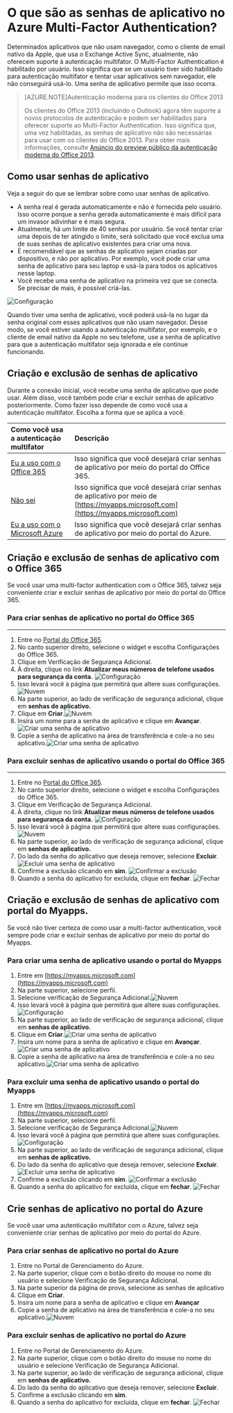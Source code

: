 <properties 
	pageTitle="O que são senhas de aplicativo no Azure MFA?" 
	description="Esta página ajudará os usuários a entender o que são senhas de aplicativo e para que elas são usadas em relação ao Azure MFA." 
	services="multi-factor-authentication" 
	documentationCenter="" 
	authors="billmath" 
	manager="stevenpo" 
	editor="curtland"/>

<tags 
	ms.service="multi-factor-authentication" 
	ms.workload="identity" 
	ms.tgt_pltfrm="na" 
	ms.devlang="na" 
	ms.topic="article" 
	ms.date="08/24/2015" 
	ms.author="billmath"/>



# O que são as senhas de aplicativo no Azure Multi-Factor Authentication?

Determinados aplicativos que não usam navegador, como o cliente de email nativo da Apple, que usa o Exchange Active Sync, atualmente, não oferecem suporte à autenticação multifator. O Multi-Factor Authentication é habilitado por usuário. Isso significa que se um usuário tiver sido habilitado para autenticação multifator e tentar usar aplicativos sem navegador, ele não conseguirá usá-lo. Uma senha de aplicativo permite que isso ocorra.

>[AZURE.NOTE]Autenticação moderna para os clientes do Office 2013
>
> Os clientes do Office 2013 (incluindo o Outlook) agora têm suporte a novos protocolos de autenticação e podem ser habilitados para oferecer suporte ao Multi-Factor Authentication. Isso significa que, uma vez habilitadas, as senhas de aplicativo não são necessárias para usar com os clientes do Office 2013. Para obter mais informações, consulte [Anúncio do preview público da autenticação moderna do Office 2013](https://blogs.office.com/2015/03/23/office-2013-modern-authentication-public-preview-announced/).
 
## Como usar senhas de aplicativo

Veja a seguir do que se lembrar sobre como usar senhas de aplicativo.

- A senha real é gerada automaticamente e não é fornecida pelo usuário. Isso ocorre porque a senha gerada automaticamente é mais difícil para um invasor adivinhar e é mais segura.
- Atualmente, há um limite de 40 senhas por usuário. Se você tentar criar uma depois de ter atingido o limite, será solicitado que você exclua uma de suas senhas de aplicativo existentes para criar uma nova.
- É recomendável que as senhas de aplicativo sejam criadas por dispositivo, e não por aplicativo. Por exemplo, você pode criar uma senha de aplicativo para seu laptop e usá-la para todos os aplicativos nesse laptop.
- Você recebe uma senha de aplicativo na primeira vez que se conecta. Se precisar de mais, é possível criá-las.
 
![Configuração](./media/multi-factor-authentication-end-user-app-passwords/app.png)

Quando tiver uma senha de aplicativo, você poderá usá-la no lugar da senha original com esses aplicativos que não usam navegador. Desse modo, se você estiver usando a autenticação multifator, por exemplo, e o cliente de email nativo da Apple no seu telefone, use a senha de aplicativo para que a autenticação multifator seja ignorada e ele continue funcionando.

## Criação e exclusão de senhas de aplicativo
Durante a conexão inicial, você recebe uma senha de aplicativo que pode usar. Além disso, você também pode criar e excluir senhas de aplicativo posteriormente. Como fazer isso depende de como você usa a autenticação multifator. Escolha a forma que se aplica a você.

Como você usa a autenticação multifator|Descrição
:------------- | :------------- | 
[Eu a uso com o Office 365](#creating-and-deleting-app-passwords-with-office-365)| Isso significa que você desejará criar senhas de aplicativo por meio do portal do Office 365.
[Não sei](#creating-and-deleting-app-passwords-with-myapps-portal)|Isso significa que você desejará criar senhas de aplicativo por meio de [https://myapps.microsoft.com](https://myapps.microsoft.com)
[Eu a uso com o Microsoft Azure](#create-app-passwords-in-the-azure-portal)| Isso significa que você desejará criar senhas de aplicativo por meio do portal do Azure.

## Criação e exclusão de senhas de aplicativo com o Office 365 

Se você usar uma multi-factor authentication com o Office 365, talvez seja conveniente criar e excluir senhas de aplicativo por meio do portal do Office 365.

### Para criar senhas de aplicativo no portal do Office 365
--------------------------------------------------------------------------------

1. Entre no [Portal do Office 365](https://login.microsoftonline.com/).
2. No canto superior direito, selecione o widget e escolha Configurações do Office 365.
3. Clique em Verificação de Segurança Adicional.
4. À direita, clique no link **Atualizar meus números de telefone usados para segurança da conta.** ![Configuração](./media/multi-factor-authentication-end-user-manage/o365a.png)
5. Isso levará você à página que permitirá que altere suas configurações. ![Nuvem](./media/multi-factor-authentication-end-user-manage/o365b.png)
6. Na parte superior, ao lado de verificação de segurança adicional, clique em **senhas de aplicativo.**
7. Clique em **Criar**.![Nuvem](./media/multi-factor-authentication-end-user-app-passwords-create-o365/apppass.png)
8. Insira um nome para a senha de aplicativo e clique em **Avançar**.![Criar uma senha de aplicativo](./media/multi-factor-authentication-end-user-app-passwords/create1.png)
9. Copie a senha de aplicativo na área de transferência e cole-a no seu aplicativo.![Criar uma senha de aplicativo](./media/multi-factor-authentication-end-user-app-passwords/create2.png)


### Para excluir senhas de aplicativo usando o portal do Office 365
--------------------------------------------------------------------------------


1. Entre no [Portal do Office 365](https://login.microsoftonline.com/).
2. No canto superior direito, selecione o widget e escolha Configurações do Office 365.
3. Clique em Verificação de Segurança Adicional.
4. À direita, clique no link **Atualizar meus números de telefone usados para segurança da conta.** ![Configuração](./media/multi-factor-authentication-end-user-manage/o365a.png)
5. Isso levará você à página que permitirá que altere suas configurações. ![Nuvem](./media/multi-factor-authentication-end-user-manage/o365b.png)
6. Na parte superior, ao lado de verificação de segurança adicional, clique em **senhas de aplicativo.**
7. Do lado da senha do aplicativo que deseja remover, selecione **Excluir**.![Excluir uma senha de aplicativo](./media/multi-factor-authentication-end-user-app-passwords/delete1.png)
8. Confirme a exclusão clicando em **sim**. ![Confirmar a exclusão](./media/multi-factor-authentication-end-user-app-passwords/delete2.png)
9. Quando a senha do aplicativo for excluída, clique em **fechar**. ![Fechar](./media/multi-factor-authentication-end-user-app-passwords/delete3.png)


## Criação e exclusão de senhas de aplicativo com portal do Myapps.
Se você não tiver certeza de como usar a multi-factor authentication, você sempre pode criar e excluir senhas de aplicativo por meio do portal do Myapps.

### Para criar uma senha de aplicativo usando o portal do Myapps

1. Entre em [https://myapps.microsoft.com](https://myapps.microsoft.com)	
2. Na parte superior, selecione perfil.
3. Selecione verificação de Segurança Adicional.![Nuvem](./media/multi-factor-authentication-end-user-manage/myapps1.png)
4. Isso levará você à página que permitirá que altere suas configurações. ![Configuração](./media/multi-factor-authentication-end-user-manage-myapps/proofup.png)
5. Na parte superior, ao lado de verificação de segurança adicional, clique em **senhas de aplicativo.**
6. Clique em **Criar**.![Criar uma senha de aplicativo](./media/multi-factor-authentication-end-user-app-passwords/create3.png)
7. Insira um nome para a senha de aplicativo e clique em **Avançar**.![Criar uma senha de aplicativo](./media/multi-factor-authentication-end-user-app-passwords/create1.png)
8. Copie a senha de aplicativo na área de transferência e cole-a no seu aplicativo.![Criar uma senha de aplicativo](./media/multi-factor-authentication-end-user-app-passwords/create2.png)

### Para excluir uma senha de aplicativo usando o portal do Myapps

1. Entre em [https://myapps.microsoft.com](https://myapps.microsoft.com)	
2. Na parte superior, selecione perfil.
3. Selecione verificação de Segurança Adicional.![Nuvem](./media/multi-factor-authentication-end-user-manage/myapps1.png)
4. Isso levará você à página que permitirá que altere suas configurações. ![Configuração](./media/multi-factor-authentication-end-user-manage-myapps/proofup.png)
5. Na parte superior, ao lado de verificação de segurança adicional, clique em **senhas de aplicativo.**
6. Do lado da senha do aplicativo que deseja remover, selecione **Excluir**.![Excluir uma senha de aplicativo](./media/multi-factor-authentication-end-user-app-passwords/delete1.png)
7. Confirme a exclusão clicando em **sim**. ![Confirmar a exclusão](./media/multi-factor-authentication-end-user-app-passwords/delete2.png)
8. Quando a senha do aplicativo for excluída, clique em **fechar**. ![Fechar](./media/multi-factor-authentication-end-user-app-passwords/delete3.png)


## Crie senhas de aplicativo no portal do Azure

Se você usar uma autenticação multifator com o Azure, talvez seja conveniente criar senhas de aplicativo por meio do portal do Azure.

### Para criar senhas de aplicativo no portal do Azure

1. Entre no Portal de Gerenciamento do Azure.
2. Na parte superior, clique com o botão direito do mouse no nome do usuário e selecione Verificação de Segurança Adicional.
3. Na parte superior da página de prova, selecione as senhas de aplicativo
4. Clique em **Criar**.
5. Insira um nome para a senha de aplicativo e clique em **Avançar**
6. Copie a senha de aplicativo na área de transferência e cole-a no seu aplicativo.![Nuvem](./media/multi-factor-authentication-end-user-app-passwords-create-azure/app2.png)

### Para excluir senhas de aplicativo no portal do Azure

1. Entre no Portal de Gerenciamento do Azure.
2. Na parte superior, clique com o botão direito do mouse no nome do usuário e selecione Verificação de Segurança Adicional.
3. Na parte superior, ao lado de verificação de segurança adicional, clique em **senhas de aplicativo.**
4. Do lado da senha do aplicativo que deseja remover, selecione **Excluir**.
5. Confirme a exclusão clicando em **sim**.
6. Quando a senha do aplicativo for excluída, clique em **fechar**. ![Fechar](./media/multi-factor-authentication-end-user-app-passwords/delete3.png)

<!---HONumber=Oct15_HO3-->